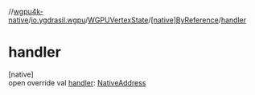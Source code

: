//[wgpu4k-native](../../../../index.md)/[io.ygdrasil.wgpu](../../index.md)/[WGPUVertexState](../index.md)/[[native]ByReference](index.md)/[handler](handler.md)

# handler

[native]\
open override val [handler](handler.md): [NativeAddress](../../../ffi/-native-address/index.md)